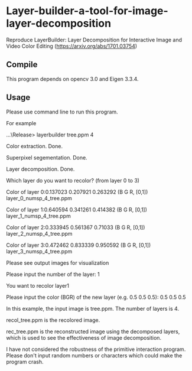 # Layer-builder-a-tool-for-image-layer-decomposition
Reproduce LayerBuilder: Layer Decomposition for Interactive Image and Video Color Editing (https://arxiv.org/abs/1701.03754)

## Compile

This program depends on opencv 3.0 and Eigen 3.3.4.

## Usage

Please use command line to run this program.

For example

...\Release> layerbuilder tree.ppm 4

Color extraction. Done.

Superpixel segementation. Done.

Layer decomposition. Done.

Which layer do you want to recolor? (from layer 0 to 3)

Color of layer 0:0.137023 0.207921 0.263292 (B G R, [0,1]) layer_0_numsp_4_tree.ppm

Color of layer 1:0.640594 0.341261 0.414382 (B G R, [0,1]) layer_1_numsp_4_tree.ppm

Color of layer 2:0.333945 0.561367  0.71033 (B G R, [0,1]) layer_2_numsp_4_tree.ppm

Color of layer 3:0.472462 0.833339 0.950592 (B G R, [0,1]) layer_3_numsp_4_tree.ppm

Please see output images for visualization

Please input the number of the layer: 1

You want to recolor layer1

Please input the color (BGR) of the new layer (e.g. 0.5 0.5 0.5): 0.5 0.5 0.5



In this example, the input image is tree.ppm. The number of layers is 4.

recol_tree.ppm is the recolored image. 

rec_tree.ppm is the reconstructed image using the decomposed layers, 
which is used to see the effectiveness of image decomposition.


I have not considered the robustness of the primitive interaction program. Please don't input random numbers or 
characters which could make the program crash.


